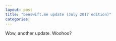 ```yaml
---
layout: post
title: "benswift.me update (July 2017 edition)"
categories:
---
```


Wow, another update. Woohoo?
